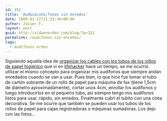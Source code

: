 ```yaml
---
id: 152
title: 'Aud&iacute;fonos sin enredos'
date: 2009-01-21T11:33:34+00:00
author: Javier F.
layout: post
guid: http://vidaenorden.com/blog/?p=152
permalink: /audifonos-sin-enredos/
tags:
  - audífonos orden
---
```

Siguiendo aquella idea de <a href="http://lifehacker.com/323271/organize-cable-with-paper-towel-tubes" target="_blank">organizar los cables con los tubos de los rollos de papel higiénico</a> que vi en <a href="http://lifehacker.com" target="_blank">lifehacker</a> hace un tiempo, se me ocurrió utilizar el mismo concepto para organizar mis audífonos que siempre andan enredados cuando se van a usar. Pues bien, lo que hice fue tomar el tubo de cartón sobrante de un rollo de papel para máquina de fax (tiene 1,5cm de diámetro aproximadamente), cortar unos 4cm, enrollar los audífonos y luego introducirlos en el pequeño tubo, así siempre tengo mis audífonos listos para usar, rápido, sin enredos. Finalmente cubrí el tubito con una cinta decorativa. Se me ocurre que también se pueden usar los tubos de los rollos de papel para cajas registradoras o máquinas sumadoras. Los dejo con las fotos&#8230;

<p align="center">
  <a title="Haga click para ver el set completo de fotos en flickr" href="http://www.flickr.com/photos/8401706@N08/3213029183/in/set-72157612800430720" target="_blank"><img style="margin: 5px" src="http://farm4.static.flickr.com/3388/3213029183_4fe4a569de_t_d.jpg" alt="" /></a> <a title="Haga click para ver el set completo de fotos en flickr" href="http://www.flickr.com/photos/8401706@N08/3213955892/in/set-72157612800430720/" target="_blank"><img style="margin: 5px" src="http://farm4.static.flickr.com/3510/3213955892_452e92efe1_t_d.jpg" alt="" /></a> <a title="Haga click para ver el set de fotos completo en flickr" href="http://www.flickr.com/photos/8401706@N08/3213084645/in/set-72157612800430720/" target="_blank"><img style="margin: 5px" src="http://farm4.static.flickr.com/3309/3213084645_ababa96a46_t_d.jpg" alt="" /></a>
</p>

<p align="center">
  <a title="Haga click para ver el set completo de fotos en flickr" href="http://www.flickr.com/photos/8401706@N08/3213926604/in/set-72157612800430720/" target="_blank"><img style="margin: 5px" src="http://farm4.static.flickr.com/3339/3213926604_13885c1fec_t_d.jpg" alt="" /></a> <a title="Haga click para ver el set completo de fotos en flickr" href="http://www.flickr.com/photos/8401706@N08/3213104455/in/set-72157612800430720/" target="_blank"><img style="margin: 5px" src="http://farm4.static.flickr.com/3104/3213104455_6d3909a5e7_t_d.jpg" alt="" /></a> <a title="Haga click para ver el set completo de fotos en flickr" href="http://www.flickr.com/photos/8401706@N08/3213963714/in/set-72157612800430720/" target="_blank"><img style="margin: 5px" src="http://farm4.static.flickr.com/3128/3213963714_5a79040a73_t_d.jpg" alt="" /></a>
</p>